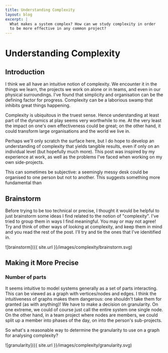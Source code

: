```yaml
---
title: Understanding Complexity
layout: blog
excerpt: |
  What makes a system complex? How can we study complexity in order 
  to be more effective in any common project?
---
```



# Understanding Complexity


## Introduction

I think we all have an intuitive notion of complexity. We encounter it in the things we learn, the projects we work on alone or in teams, and even in our physical surroundings. I've found that simplicity and organisation can be the defining factor for progress. Complexity can be a laborious swamp that inhibits great things happening.

Complexity is ubiquitous in the truest sense. Hence understanding at least part of the dynamics at play seems very worthwhile to me. At the very least the impact on one's own effectiveness could be great; on the other hand, it could transform large organisations and the world we live in.

Perhaps we'll only scratch the surface here, but I do hope to develop an understanding of complexity that yields tangible results, even if only on an individual level (but hopefully much more). This post was inspired by my experience at work, as well as the problems I've faced when working on my own side-projects.


This can sometimes be 
subjective: a seemingly messy desk could be organised to one person but not to another. 
This suggests something more fundamental than 

## Brainstorm

Before trying to be too technical or precise, I thought it would be helpful to just brainstorm some ideas I find related to the notion of "complexity". I've tried to group them in ways I find meaningful. You may or may not agree! Try and think of other ways of looking at complexity, and keep them in mind and you read the rest of the post. I'll try and tie the ones that I've idenitified in.


![brainstorm]({{ site.url }}/images/complexity/brainstorm.svg)



## Making it More Precise

### Number of parts

It seems intuitive to model systems generally as a set of parts interacting. This can be 
viewed as a graph with vertices/nodes and edges. I think the intuitiveness of graphs makes them dangerous: one shouldn't take them for granted (as with anything)! We have to make a decision on granularity. On one extreme, we could of course just call the entire system one single node. On the other hand, in a team project where nodes are members, we could split up a member into phases of the day, on into the person's sub-projects.

So what's a reasonable way to determine the granularity to use on a graph for analysing complexity?

![granularity]({{ site.url }}/images/complexity/granularity.svg)



